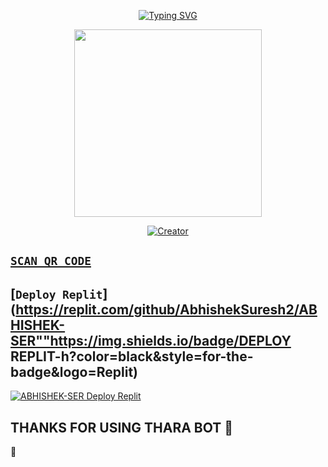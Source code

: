 <p align="center"> 
  <p align="center">
  <a href="https://git.io/typing-svg"><img src="https://readme-typing-svg.demolab.com?font=Bungee+Shade&size=25&pause=1000&background=FF000000&width=435&lines=THARA+MD+WA:BOT+;Created+By+Chamiya" alt="Typing SVG" /></a>
</p> 
  
<p align="center"> 
<img src="https://i.ibb.co/qW37QJQ/0bb85ef643bdcee16c793b37e788ed44.jpg" width="300" height="300"/>
</p>

<p align="center">
<a href="#"><img title="Creator" src="https://img.shields.io/badge/Creator-CHAMIYA-blue.svg?style=for-the-badge&logo=github"></a>
</p> 

## [`SCAN QR CODE`](https://replit.com/@CHAMI031/Queen-THARA?v=1)


## [`Deploy Replit`](https://replit.com/github/AbhishekSuresh2/ABHISHEK-SER""https://img.shields.io/badge/DEPLOY REPLIT-h?color=black&style=for-the-badge&logo=Replit)

<a href="https://replit.com/github/AbhishekSuresh2/ABHISHEK-SER"><img title="ABHISHEK-SER Deploy Replit" src="https://img.shields.io/badge/DEPLOY REPLIT-h?color=black&style=for-the-badge&logo=Replit"></a>

## THANKS FOR USING THARA BOT 💃
 💃
